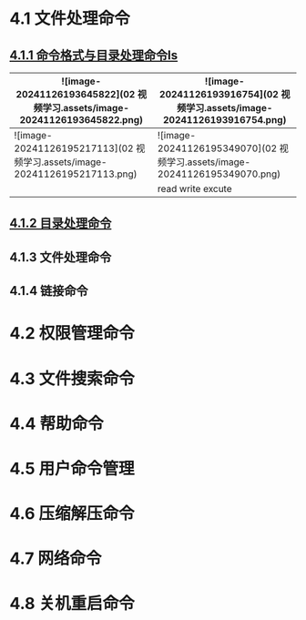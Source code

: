 # 4.1 文件处理命令

## [4.1.1 命令格式与目录处理命令ls](https://www.bilibili.com/video/BV1mW411i7Qf?spm_id_from=333.788.videopod.episodes&vd_source=a7089a0e007e4167b4a61ef53acc6f7e&p=12)

| ![image-20241126193645822](02 视频学习.assets/image-20241126193645822.png) | ![image-20241126193916754](02 视频学习.assets/image-20241126193916754.png) |
| ------------------------------------------------------------ | ------------------------------------------------------------ |
| ![image-20241126195217113](02 视频学习.assets/image-20241126195217113.png) | ![image-20241126195349070](02 视频学习.assets/image-20241126195349070.png) |
|                                                              | read write excute                                            |

## [4.1.2 目录处理命令](https://www.bilibili.com/video/BV1mW411i7Qf?spm_id_from=333.788.player.switch&vd_source=a7089a0e007e4167b4a61ef53acc6f7e&p=13)

## 4.1.3 文件处理命令

## 4.1.4 链接命令

# 4.2 权限管理命令

# 4.3 文件搜索命令

# 4.4 帮助命令

# 4.5 用户命令管理

# 4.6 压缩解压命令

# 4.7 网络命令

# 4.8 关机重启命令

## 
